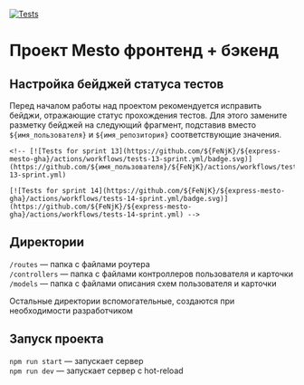 [![Tests](https://github.com/FeNjK/express-mesto-gha/actions/workflows/tests-13-sprint.yml/badge.svg)](https://github.com/FeNjK/express-mesto-gha/actions/workflows/tests-13-sprint.yml) <!-- [![Tests](https://github.com/FeNjK/express-mesto-gha/actions/workflows/tests-14-sprint.yml/badge.svg)](https://github.com/FeNjK/express-mesto-gha/actions/workflows/tests-14-sprint.yml) -->
# Проект Mesto фронтенд + бэкенд



## Настройка бейджей статуса тестов
Перед началом работы над проектом рекомендуется исправить бейджи, отражающие статус прохождения тестов.
Для этого замените разметку бейджей на следующий фрагмент, подставив вместо `${имя_пользователя}` и `${имя_репозитория}` соответствующие значения.

```
<!-- [![Tests for sprint 13](https://github.com/${FeNjK}/${express-mesto-gha}/actions/workflows/tests-13-sprint.yml/badge.svg)](https://github.com/${имя_пользователя}/${FeNjK}/actions/workflows/tests-13-sprint.yml) 

[![Tests for sprint 14](https://github.com/${FeNjK}/${express-mesto-gha}/actions/workflows/tests-14-sprint.yml/badge.svg)](https://github.com/${FeNjK}/${express-mesto-gha}/actions/workflows/tests-14-sprint.yml) -->
```


## Директории

`/routes` — папка с файлами роутера  
`/controllers` — папка с файлами контроллеров пользователя и карточки   
`/models` — папка с файлами описания схем пользователя и карточки  
  
Остальные директории вспомогательные, создаются при необходимости разработчиком

## Запуск проекта

`npm run start` — запускает сервер   
`npm run dev` — запускает сервер с hot-reload
